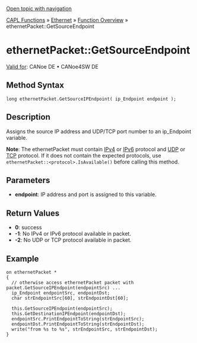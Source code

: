 [Open topic with navigation](../../../../../CANoeDEFamily.htm#Topics/CAPLFunctions/IP/Methods/CAPLfunctionGetSourceIPEndpoint.md)

[CAPL Functions](../../CAPLfunctions.md) » [Ethernet](../CAPLEthernetStartPage.md) » [Function Overview](../CAPLfunctionsIPOverview.md) » ethernetPacket::GetSourceEndpoint

# ethernetPacket::GetSourceEndpoint

[Valid for](../../../Shared/FeatureAvailability.md): CANoe DE • CANoe4SW DE

## Method Syntax

```plaintext
long ethernetPacket.GetSourceIPEndpoint( ip_Endpoint endpoint );
```

## Description

Assigns the source IP address and UDP/TCP port number to an ip_Endpoint variable.

**Note**: The ethernetPacket must contain [IPv4](../../../CANoeCANalyzer/Ethernet/Protocols/ProtocolIPv4.md) or [IPv6](../../../CANoeCANalyzer/Ethernet/Protocols/ProtocolIPv6.md) protocol and [UDP](../../../CANoeCANalyzer/Ethernet/Protocols/ProtocolUDP.md) or [TCP](../../../CANoeCANalyzer/Ethernet/Protocols/ProtocolTCP.md) protocol. If it does not contain the expected protocols, use `ethernetPacket::<protocol>.IsAvailable()` before calling this method.

## Parameters

- **endpoint**: IP address and port is assigned to this variable.

## Return Values

- **0**: success
- **-1**: No IPv4 or IPv6 protocol available in packet.
- **-2**: No UDP or TCP protocol available in packet.

## Example

```plaintext
on ethernetPacket *
{
  // otherwise access ethernetPacket packet with packet.GetSourceIPEndpoint(endpointSrc) ...
  ip_Endpoint endpointSrc, endpointDst;
  char strEndpointSrc[60], strEndpointDst[60];

  this.GetSourceIPEndpoint(endpointSrc);
  this.GetDestinationIPEndpoint(endpointDst);
  endpointSrc.PrintEndpointToString(strEndpointSrc);
  endpointDst.PrintEndpointToString(strEndpointDst);
  write("from %s to %s", strEndpointSrc, strEndpointDst);
}
```
